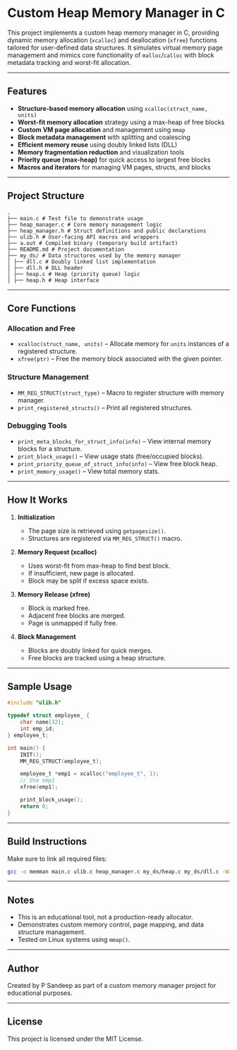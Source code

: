 # Custom Heap Memory Manager in C

This project implements a custom heap memory manager in C, providing dynamic memory allocation (`xcalloc`) and deallocation (`xfree`) functions tailored for user-defined data structures. It simulates virtual memory page management and mimics core functionality of `malloc`/`calloc` with block metadata tracking and worst-fit allocation.

---

## Features

* **Structure-based memory allocation** using `xcalloc(struct_name, units)`
* **Worst-fit memory allocation** strategy using a max-heap of free blocks
* **Custom VM page allocation** and management using `mmap`
* **Block metadata management** with splitting and coalescing
* **Efficient memory reuse** using doubly linked lists (DLL)
* **Memory fragmentation reduction** and visualization tools
* **Priority queue (max-heap)** for quick access to largest free blocks
* **Macros and iterators** for managing VM pages, structs, and blocks

---

## Project Structure

```
.
├── main.c # Test file to demonstrate usage
├── heap_manager.c # Core memory management logic
├── heap_manager.h # Struct definitions and public declarations
├── ulib.h # User-facing API macros and wrappers
├── a.out # Compiled binary (temporary build artifact)
├── README.md # Project documentation
├── my_ds/ # Data structures used by the memory manager
│ ├── dll.c # Doubly linked list implementation
│ ├── dll.h # DLL header
│ ├── heap.c # Heap (priority queue) logic
│ ├── heap.h # Heap interface
```

---

## Core Functions

### Allocation and Free

* `xcalloc(struct_name, units)` – Allocate memory for `units` instances of a registered structure.
* `xfree(ptr)` – Free the memory block associated with the given pointer.

### Structure Management

* `MM_REG_STRUCT(struct_type)` – Macro to register structure with memory manager.
* `print_registered_structs()` – Print all registered structures.

### Debugging Tools

* `print_meta_blocks_for_struct_info(info)` – View internal memory blocks for a structure.
* `print_block_usage()` – View usage stats (free/occupied blocks).
* `print_priority_queue_of_struct_info(info)` – View free block heap.
* `print_memory_usage()` – View total memory stats.

---

## How It Works

1. **Initialization**

   * The page size is retrieved using `getpagesize()`.
   * Structures are registered via `MM_REG_STRUCT()` macro.

2. **Memory Request (xcalloc)**

   * Uses worst-fit from max-heap to find best block.
   * If insufficient, new page is allocated.
   * Block may be split if excess space exists.

3. **Memory Release (xfree)**

   * Block is marked free.
   * Adjacent free blocks are merged.
   * Page is unmapped if fully free.

4. **Block Management**

   * Blocks are doubly linked for quick merges.
   * Free blocks are tracked using a heap structure.

---

## Sample Usage

```c
#include "ulib.h"

typedef struct employee_ {
    char name[32];
    int emp_id;
} employee_t;

int main() {
    INIT();
    MM_REG_STRUCT(employee_t);

    employee_t *emp1 = xcalloc("employee_t", 1);
    // Use emp1
    xfree(emp1);

    print_block_usage();
    return 0;
}
```

---

## Build Instructions

Make sure to link all required files:

```bash
gcc -o memman main.c ulib.c heap_manager.c my_ds/heap.c my_ds/dll.c -Wall
```

---

## Notes

* This is an educational tool, not a production-ready allocator.
* Demonstrates custom memory control, page mapping, and data structure management.
* Tested on Linux systems using `mmap()`.

---

## Author

Created by P Sandeep as part of a custom memory manager project for educational purposes.

---

## License

This project is licensed under the MIT License.
